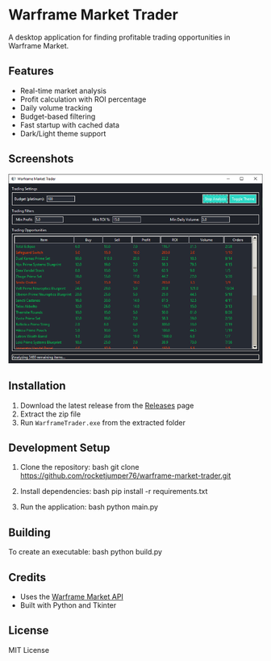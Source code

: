 # Warframe Market Trader

A desktop application for finding profitable trading opportunities in Warframe Market.

## Features
- Real-time market analysis
- Profit calculation with ROI percentage
- Daily volume tracking
- Budget-based filtering
- Fast startup with cached data
- Dark/Light theme support

## Screenshots
![Warframe Market Trader Main Window](images/screenshot.png)


## Installation
1. Download the latest release from the [Releases](https://github.com/rocketjumper76/warframe-market-trader/releases) page
2. Extract the zip file
3. Run `WarframeTrader.exe` from the extracted folder

## Development Setup
1. Clone the repository:
  bash
git clone https://github.com/rocketjumper76/warframe-market-trader.git

2. Install dependencies:
   bash
pip install -r requirements.txt

3. Run the application:
   bash
python main.py


## Building
To create an executable:
bash
python build.py


## Credits
- Uses the [Warframe Market API](https://warframe.market)
- Built with Python and Tkinter

## License
MIT License
